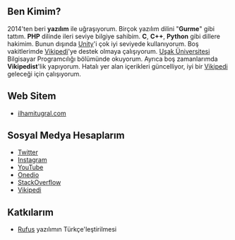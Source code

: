 
## Ben Kimim?

2014'ten beri **yazılım** ile uğraşıyorum. Birçok yazılım dilini "**Gurme**" gibi tattım. **PHP** dilinde ileri seviye bilgiye sahibim. **C**, **C++**, **Python** gibi dillere hakimim. Bunun dışında [Unity](https://unity.com/)'i çok iyi seviyede kullanıyorum. Boş vakitlerimde [Vikipedi](https://tr.wikipedia.org)'ye destek olmaya çalışıyorum. [Uşak Üniversitesi](https://tr.wikipedia.org/wiki/U%C5%9Fak_%C3%9Cniversitesi) Bilgisayar Programcılığı bölümünde okuyorum. Ayrıca boş zamanlarımda **Vikipedist**'lik yapıyorum. Hatalı yer alan içerikleri güncelliyor, iyi bir [Vikipedi](https://tr.wikipedia.org) geleceği için çalışıyorum.

## Web Sitem
- [ilhamitugral.com](https://ilhamitugral.com)

## Sosyal Medya Hesaplarım

- [Twitter](https://twitter.com/ilhamitugral)
- [Instagram](https://instagram.com/ilhamitugral)
- [YouTube](https://www.youtube.com/channel/UCWn6S-iJxE1ENbGcd735eng)
- [Onedio](https://onedio.com/profil/ilhamitugral)
- [StackOverflow](https://stackoverflow.com/users/10712652/ilhamitugral)
- [Vikipedi](https://tr.wikipedia.org/wiki/Kullan%C4%B1c%C4%B1:IlhamiTugral)

## Katkılarım
- [Rufus](https://github.com/pbatard/rufus) yazılımın Türkçe'leştirilmesi
